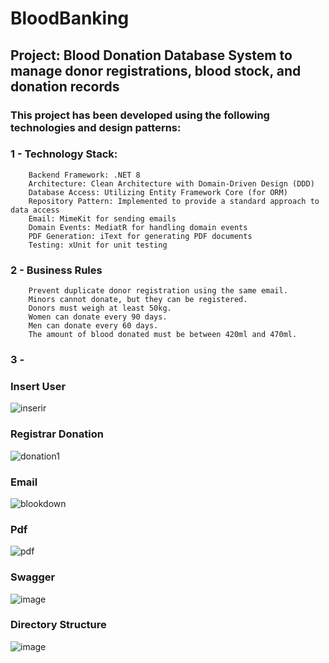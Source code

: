# BloodBanking

## Project: Blood Donation Database System to manage donor registrations, blood stock, and donation records

### This project has been developed using the following technologies and design patterns:
### 1 - Technology Stack:
        Backend Framework: .NET 8
        Architecture: Clean Architecture with Domain-Driven Design (DDD)
        Database Access: Utilizing Entity Framework Core (for ORM)
        Repository Pattern: Implemented to provide a standard approach to data access
        Email: MimeKit for sending emails
        Domain Events: MediatR for handling domain events
        PDF Generation: iText for generating PDF documents
        Testing: xUnit for unit testing

### 2 - Business Rules
        Prevent duplicate donor registration using the same email.
        Minors cannot donate, but they can be registered.
        Donors must weigh at least 50kg.
        Women can donate every 90 days.
        Men can donate every 60 days.
        The amount of blood donated must be between 420ml and 470ml.

### 3 - 

### Insert User  
![inserir](https://github.com/HenriqueLopesDeSouza/BloodBanking/assets/43977679/d72922fc-58bf-4ed1-8b7f-0013af02648a)

### Registrar Donation 
![donation1](https://github.com/HenriqueLopesDeSouza/BloodBanking/assets/43977679/ae04f2db-0e24-4b23-be55-3f96f466886f)

### Email 
![blookdown](https://github.com/HenriqueLopesDeSouza/BloodBanking/assets/43977679/3e84bcbe-4fd7-4602-a041-8d54bdeb6785)

### Pdf 
![pdf](https://github.com/HenriqueLopesDeSouza/BloodBanking/assets/43977679/4de28394-0b34-4440-b3fc-da7eb504993a)

### Swagger
![image](https://github.com/HenriqueLopesDeSouza/BloodBanking/assets/43977679/467870ed-7fd3-4d37-800f-fe5bfefc1459)


### Directory Structure
![image](https://github.com/HenriqueLopesDeSouza/BloodBanking/assets/43977679/d5a39075-0cd3-4217-8835-177b606a55c7)
